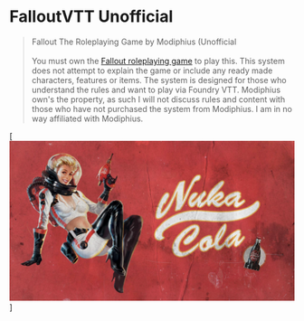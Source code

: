 # FalloutVTT Unofficial
>Fallout The Roleplaying Game by Modiphius (Unofficial
</br></br>
You must own the <a href="https://www.modiphius.net/products/falloutrpg_core-rulebook?variant=39410435096746">Fallout roleplaying game</a> to play this. This system does not attempt to explain the game or include any ready made characters, features or items. The system is designed for those who understand the rules and want to play via Foundry VTT. Modiphius own's the property, as such I will not discuss rules and content with those who have not purchased the system from Modiphius. I am in no way affiliated with Modiphius.

[![Header Image](Images/NukaGirl.jpg)]
